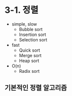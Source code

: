 # 3-1. 정렬

* simple, slow
  * Bubble sort
  * Insertion sort
  * Selection sort
* fast
  * Quick sort
  * Merge sort
  * Heap sort
* O(n)
  * Radix sort

## 기본적인 정렬 알고리즘

